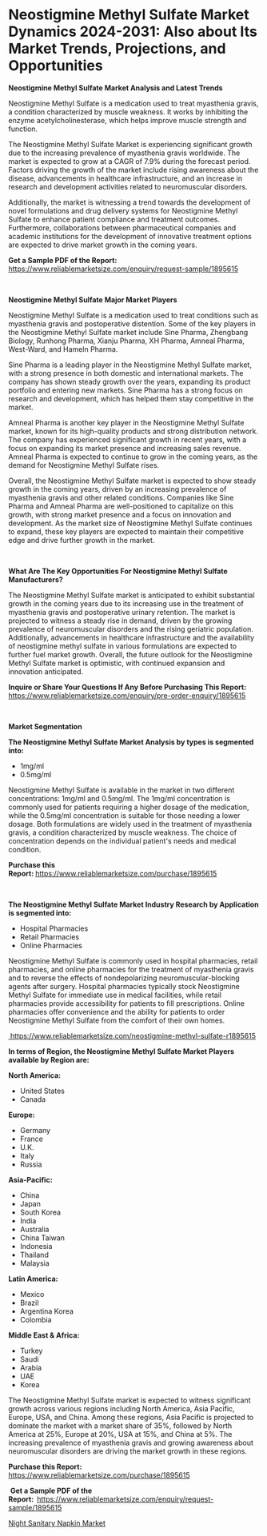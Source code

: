 <p><h1>Neostigmine Methyl Sulfate Market Dynamics 2024-2031: Also about Its Market Trends, Projections, and Opportunities</h1></p><p><strong>Neostigmine Methyl Sulfate Market Analysis and Latest Trends</strong></p>
<p><p>Neostigmine Methyl Sulfate is a medication used to treat myasthenia gravis, a condition characterized by muscle weakness. It works by inhibiting the enzyme acetylcholinesterase, which helps improve muscle strength and function.</p><p>The Neostigmine Methyl Sulfate Market is experiencing significant growth due to the increasing prevalence of myasthenia gravis worldwide. The market is expected to grow at a CAGR of 7.9% during the forecast period. Factors driving the growth of the market include rising awareness about the disease, advancements in healthcare infrastructure, and an increase in research and development activities related to neuromuscular disorders.</p><p>Additionally, the market is witnessing a trend towards the development of novel formulations and drug delivery systems for Neostigmine Methyl Sulfate to enhance patient compliance and treatment outcomes. Furthermore, collaborations between pharmaceutical companies and academic institutions for the development of innovative treatment options are expected to drive market growth in the coming years.</p></p>
<p><strong>Get a Sample PDF of the Report:&nbsp;</strong> <a href="https://www.reliablemarketsize.com/enquiry/request-sample/1895615">https://www.reliablemarketsize.com/enquiry/request-sample/1895615</a></p>
<p>&nbsp;</p>
<p><strong>Neostigmine Methyl Sulfate Major Market Players</strong></p>
<p><p>Neostigmine Methyl Sulfate is a medication used to treat conditions such as myasthenia gravis and postoperative distention. Some of the key players in the Neostigmine Methyl Sulfate market include Sine Pharma, Zhengbang Biology, Runhong Pharma, Xianju Pharma, XH Pharma, Amneal Pharma, West-Ward, and Hameln Pharma.</p><p>Sine Pharma is a leading player in the Neostigmine Methyl Sulfate market, with a strong presence in both domestic and international markets. The company has shown steady growth over the years, expanding its product portfolio and entering new markets. Sine Pharma has a strong focus on research and development, which has helped them stay competitive in the market.</p><p>Amneal Pharma is another key player in the Neostigmine Methyl Sulfate market, known for its high-quality products and strong distribution network. The company has experienced significant growth in recent years, with a focus on expanding its market presence and increasing sales revenue. Amneal Pharma is expected to continue to grow in the coming years, as the demand for Neostigmine Methyl Sulfate rises.</p><p>Overall, the Neostigmine Methyl Sulfate market is expected to show steady growth in the coming years, driven by an increasing prevalence of myasthenia gravis and other related conditions. Companies like Sine Pharma and Amneal Pharma are well-positioned to capitalize on this growth, with strong market presence and a focus on innovation and development. As the market size of Neostigmine Methyl Sulfate continues to expand, these key players are expected to maintain their competitive edge and drive further growth in the market.</p></p>
<p>&nbsp;</p>
<p><strong>What Are The Key Opportunities For Neostigmine Methyl Sulfate Manufacturers?</strong></p>
<p><p>The Neostigmine Methyl Sulfate market is anticipated to exhibit substantial growth in the coming years due to its increasing use in the treatment of myasthenia gravis and postoperative urinary retention. The market is projected to witness a steady rise in demand, driven by the growing prevalence of neuromuscular disorders and the rising geriatric population. Additionally, advancements in healthcare infrastructure and the availability of neostigmine methyl sulfate in various formulations are expected to further fuel market growth. Overall, the future outlook for the Neostigmine Methyl Sulfate market is optimistic, with continued expansion and innovation anticipated.</p></p>
<p><strong>Inquire or Share Your Questions If Any Before Purchasing This Report:</strong> <a href="https://www.reliablemarketsize.com/enquiry/pre-order-enquiry/1895615">https://www.reliablemarketsize.com/enquiry/pre-order-enquiry/1895615</a></p>
<p>&nbsp;</p>
<p><strong>Market Segmentation</strong></p>
<p><strong>The Neostigmine Methyl Sulfate Market Analysis by types is segmented into:</strong></p>
<p><ul><li>1mg/ml</li><li>0.5mg/ml</li></ul></p>
<p><p>Neostigmine Methyl Sulfate is available in the market in two different concentrations: 1mg/ml and 0.5mg/ml. The 1mg/ml concentration is commonly used for patients requiring a higher dosage of the medication, while the 0.5mg/ml concentration is suitable for those needing a lower dosage. Both formulations are widely used in the treatment of myasthenia gravis, a condition characterized by muscle weakness. The choice of concentration depends on the individual patient's needs and medical condition.</p></p>
<p><strong>Purchase this Report:&nbsp;</strong><a href="https://www.reliablemarketsize.com/purchase/1895615">https://www.reliablemarketsize.com/purchase/1895615</a></p>
<p>&nbsp;</p>
<p><strong>The Neostigmine Methyl Sulfate Market Industry Research by Application is segmented into:</strong></p>
<p><ul><li>Hospital Pharmacies</li><li>Retail Pharmacies</li><li>Online Pharmacies</li></ul></p>
<p><p>Neostigmine Methyl Sulfate is commonly used in hospital pharmacies, retail pharmacies, and online pharmacies for the treatment of myasthenia gravis and to reverse the effects of nondepolarizing neuromuscular-blocking agents after surgery. Hospital pharmacies typically stock Neostigmine Methyl Sulfate for immediate use in medical facilities, while retail pharmacies provide accessibility for patients to fill prescriptions. Online pharmacies offer convenience and the ability for patients to order Neostigmine Methyl Sulfate from the comfort of their own homes.</p></p>
<p><a href="https://www.reliablemarketsize.com/neostigmine-methyl-sulfate-r1895615">&nbsp;https://www.reliablemarketsize.com/neostigmine-methyl-sulfate-r1895615</a></p>
<p><strong>In terms of Region, the Neostigmine Methyl Sulfate Market Players available by Region are:</strong></p>
<p>
    <p> <strong> North America: </strong>
        <ul>
            <li>United States</li>
            <li>Canada</li>
        </ul>
        </p> 
    <p> <strong> Europe: </strong>
        <ul>
            <li>Germany</li>
            <li>France</li>
            <li>U.K.</li>
            <li>Italy</li>
            <li>Russia</li>
        </ul>
        </p> 
    <p> <strong> Asia-Pacific: </strong>
        <ul>
            <li>China</li>
            <li>Japan</li>
            <li>South Korea</li>
            <li>India</li>
            <li>Australia</li>
            <li>China Taiwan</li>
            <li>Indonesia</li>
            <li>Thailand</li>
            <li>Malaysia</li>
        </ul>
        </p> 
    <p> <strong> Latin America: </strong>
        <ul>
            <li>Mexico</li>
            <li>Brazil</li>
            <li>Argentina Korea</li>
            <li>Colombia</li>
        </ul>
        </p> 
    <p> <strong> Middle East & Africa: </strong>
        <ul>
            <li>Turkey</li>
            <li>Saudi</li>
            <li>Arabia</li>
            <li>UAE</li>
            <li>Korea</li>
        </ul>
    </p>
    </p>
<p><p>The Neostigmine Methyl Sulfate market is expected to witness significant growth across various regions including North America, Asia Pacific, Europe, USA, and China. Among these regions, Asia Pacific is projected to dominate the market with a market share of 35%, followed by North America at 25%, Europe at 20%, USA at 15%, and China at 5%. The increasing prevalence of myasthenia gravis and growing awareness about neuromuscular disorders are driving the market growth in these regions.</p></p>
<p><strong>Purchase this Report: </strong><a href="https://www.reliablemarketsize.com/purchase/1895615">https://www.reliablemarketsize.com/purchase/1895615</a></p>
<p>&nbsp;<strong>Get a Sample PDF of the Report:&nbsp;&nbsp;</strong><a href="https://www.reliablemarketsize.com/enquiry/request-sample/1895615">https://www.reliablemarketsize.com/enquiry/request-sample/1895615</a></p>
<p><strong></strong></p>
<p><p><a href="https://www.linkedin.com/pulse/night-sanitary-napkin-market-size-segmentation-trends-growth-xc9dc?trackingId=u%2BkftfxfQ3awjIaoH0w6sg%3D%3D">Night Sanitary Napkin Market</a></p></p>